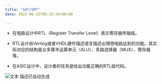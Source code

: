 ```yaml
---
title: "SAT/SMT"
date: 2022-06-21T00:16:54+08:00

---
```


-   在电路设计中RTL（Register Transfer Level）表示寄存器传输级。

-   RTL设计由Verilog或者VHDL硬件描述语言描述出理想电路达到的功能。其实际对应的结构是众多算术运算单元（ALU）、多路选择器（MUX）、寄存器等。

-   在ASIC设计中，设计者的任务是给出功能正确的RTL级代码。

![文本 描述已自动生成](https://cdn.jsdelivr.net/gh/smitwiki/smitwiki@master/static/media/1.png)


